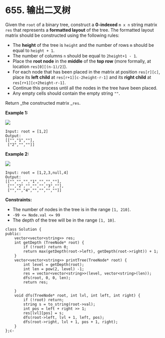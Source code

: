 # 655. 输出二叉树

Given the `root` of a binary tree, construct a **0-indexed** `m x n` string matrix `res` that represents a **formatted layout** of the tree. The formatted layout matrix should be constructed using the following rules:

* The **height** of the tree is `height` and the number of rows `m` should be equal to `height + 1`.
* The number of columns `n` should be equal to `2height+1 - 1`.
* Place the **root node** in the **middle** of the **top row** (more formally, at location `res[0][(n-1)/2]`).
* For each node that has been placed in the matrix at position `res[r][c]`, place its **left child** at `res[r+1][c-2height-r-1]` and its **right child** at `res[r+1][c+2height-r-1]`.
* Continue this process until all the nodes in the tree have been placed.
* Any empty cells should contain the empty string `""`.

Return _the constructed matrix _`res`.

&#x20;**Example 1:**

![](https://assets.leetcode.com/uploads/2021/05/03/print1-tree.jpg)

```
Input: root = [1,2]
Output: 
[["","1",""],
 ["2","",""]]
```

**Example 2:**

![](https://assets.leetcode.com/uploads/2021/05/03/print2-tree.jpg)

```
Input: root = [1,2,3,null,4]
Output: 
[["","","","1","","",""],
 ["","2","","","","3",""],
 ["","","4","","","",""]]
```

**Constraints:**

* The number of nodes in the tree is in the range `[1, 210]`.
* `-99 <= Node.val <= 99`
* The depth of the tree will be in the range `[1, 10]`.

```clike
class Solution {
public:
    vector<vector<string>> res;
    int getDepth (TreeNode* root) {
        if (!root) return 0;
        return max(getDepth(root->left), getDepth(root->right)) + 1;
    }
    vector<vector<string>> printTree(TreeNode* root) {
        int level = getDepth(root);
        int len = pow(2, level) -1;
        res = vector<vector<string>>(level, vector<string>(len));
        dfs(root, 0, 0, len);
        return res;
        
    }
    void dfs(TreeNode* root, int lvl, int left, int right) {
        if (!root) return;
        string s = to_string(root->val);
        int pos = left + right >> 1;
        res[lvl][pos] = s;
        dfs(root->left, lvl + 1, left, pos);
        dfs(root->right, lvl + 1, pos + 1, right);
    }
};c-
```
